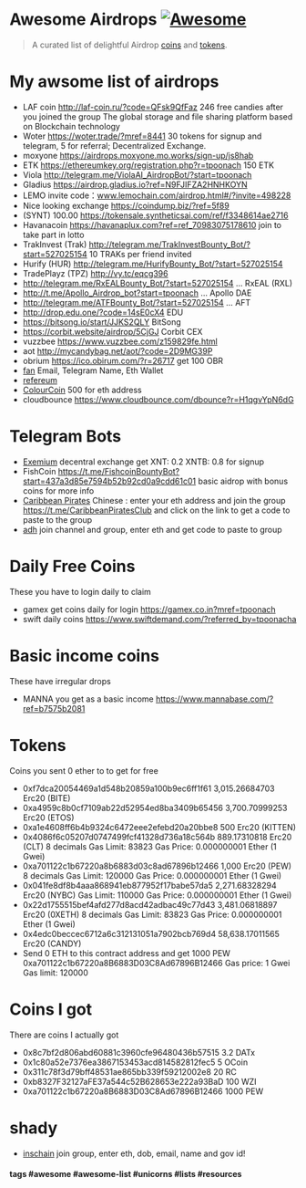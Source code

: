 
# Awesome Airdrops [![Awesome](https://cdn.rawgit.com/sindresorhus/awesome/d7305f38d29fed78fa85652e3a63e154dd8e8829/media/badge.svg)](https://github.com/sindresorhus/awesome)


> A curated list of delightful Airdrop [coins](#coins) and [tokens](#tokens).

# My awsome list of airdrops
* LAF coin http://laf-coin.ru/?code=QFsk9QfFaz 246 free candies after you joined the group The global storage and file sharing platform based on Blockchain technology
* Woter https://woter.trade/?mref=8441 30 tokens for signup and telegram, 5 for referral; Decentralized Exchange.
* moxyone https://airdrops.moxyone.mo.works/sign-up/js8hab
* ETK https://ethereumkey.org/registration.php?r=tpoonach 150 ETK
* Viola http://telegram.me/ViolaAI_AirdropBot/?start=tpoonach
* Gladius https://airdrop.gladius.io?ref=N9FJIFZA2HNHKOYN
* LEMO invite code：www.lemochain.com/airdrop.html#/?invite=498228
* Nice looking exchange https://coindump.biz/?ref=5f89
* (SYNT) 100.00 https://tokensale.syntheticsai.com/ref/f3348614ae2716
* Havanacoin https://havanaplux.com?ref=ref_70983075178610 join to take part in lotto
* TrakInvest  (Trak) http://telegram.me/TrakInvestBounty_Bot/?start=527025154  10 TRAKs per friend invited
* Hurify  (HUR) http://telegram.me/HurifyBounty_Bot/?start=527025154
* TradePlayz  (TPZ) http://vy.tc/eqcg396
* http://telegram.me/RxEALBounty_Bot/?start=527025154 … RxEAL  (RXL) 
* http://t.me/Apollo_Airdrop_bot?start=tpoonach … Apollo DAE
* http://telegram.me/ATFBounty_Bot/?start=527025154 …  AFT
* http://drop.edu.one/?code=14sE0cX4  EDU
* https://bitsong.io/start/JJKS2QLY  BitSong
* https://corbit.website/airdrop/5CjGJ  Corbit CEX
* vuzzbee https://www.vuzzbee.com/z159829fe.html
* aot http://mycandybag.net/aot/?code=2D9MG39P
* obrium https://ico.obirum.com/?r=26717 get 100 OBR
* [fan](https://fantokenreferral.kickoffpages.com?kid=MF2C8) Email, Telegram Name, Eth Wallet
* [refereum](https://refereum.com/?refid=w9bp0mr2kv)
* [ColourCoin](https://ColourCoin.org/328902) 500 for eth address
* cloudbounce https://www.cloudbounce.com/dbounce?r=H1qgvYpN6dG


# Telegram Bots
* [Exemium](https://exenium.io?utm_source=referral&utm_refid=1OplGQFQypF50f03GJtkr6zxF2t4K35O) decentral exchange get XNT: 0.2 XNTB: 0.8 for signup
* FishCoin https://t.me/FishcoinBountyBot?start=437a3d85e7594b52b92cd0a9cdd61c01 basic aidrop with bonus coins for more info
* [Caribbean Pirates](http://telegram.caripirates.io/index.html?rec=3f3f392ee11c032e) Chinese : enter your eth address and join the group https://t.me/CaribbeanPiratesClub and click on the link to get a code to paste to the group
* [adh](https://adh.one/?r=3F3F392EE11C032E) join channel and group, enter eth and get code to paste to group

# Daily Free Coins
These you have to login daily to claim
* gamex get coins daily for login https://gamex.co.in?mref=tpoonach
* swift daily coins https://www.swiftdemand.com/?referred_by=tpoonacha

# Basic income coins
These have irregular drops
* MANNA you get as a basic income https://www.mannabase.com/?ref=b7575b2081

# Tokens 
Coins you sent 0 ether to to get for free
* 0xf7dca20054469a1d548b20859a100b9ec6ff1f61	    3,015.26684703	Erc20 (BITE)
* 0xa4959c8b0cf7109ab22d52954ed8ba3409b65456	    3,700.70999253	Erc20 (ETOS)
* 0xa1e4608ff6b4b9324c6472eee2efebd20a20bbe8	    500	Erc20 (KITTEN)
* 0x4086f6c05207d0747499fcf41328d736a18c564b	    889.17310818	Erc20 (CLT) 8 decimals  Gas Limit: 83823  Gas Price: 0.000000001 Ether (1 Gwei)
* 0xa701122c1b67220a8b6883d03c8ad67896b12466	    1,000	Erc20 (PEW) 8 decimals Gas Limit: 120000 Gas Price: 0.000000001 Ether (1 Gwei)
* 0x041fe8df8b4aaa868941eb877952f17babe57da5	    2,271.68328294	Erc20 (NYBC) Gas Limit: 110000  Gas Price: 0.000000001 Ether (1 Gwei)
* 0x22d1755515bef4afd277d8acd42adbac49c77d43	    3,481.06818897	Erc20 (0XETH) 8 decimals Gas Limit: 83823 Gas Price: 0.000000001 Ether (1 Gwei)
* 0x4edc0beccec6712a6c312131051a7902bcb769d4	    58,638.17011565	Erc20 (CANDY)
* Send 0 ETH to this contract address and get 1000 PEW 0xa701122c1b67220a8B6883D03C8Ad67896B12466 Gas price: 1 Gwei Gas limit: 120000

# Coins I got
There are coins I actually got
*	0x8c7bf2d806abd60881c3960cfe96480436b57515	  3.2	 DATx
*	0x1c80a52e7376ea3867153453acd814582812fec5	  5	   OCoin
* 0x311c78f3d79bff48531ae865bb339f59212002e8	  20	 RC
* 0xb8327F32127aFE37a544c52B628653e222a93BaD    100	 WZI
* 0xa701122c1b67220a8B6883D03C8Ad67896B12466    1000 PEW 

# shady
* [inschain](http://telegram.me/inschain_bot/?start=tpoonach)
join group, enter eth, dob, email, name and gov id!

#### tags #awesome #awesome-list #unicorns #lists #resources
